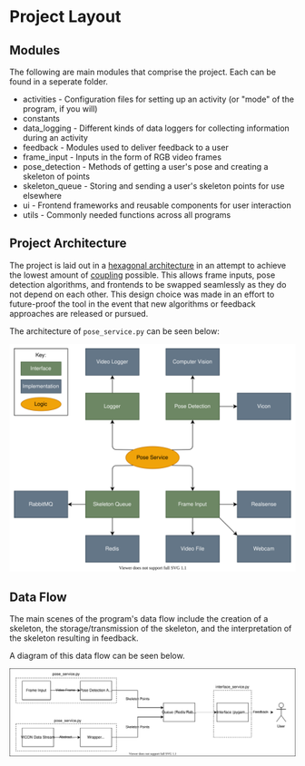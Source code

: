 # Project Layout
## Modules

The following are main modules that comprise the project. Each can be found in a seperate folder.

* activities - Configuration files for setting up an activity (or "mode" of the program, if you will)
* constants 
* data_logging - Different kinds of data loggers for collecting information during an activity
* feedback - Modules used to deliver feedback to a user
* frame_input - Inputs in the form of RGB video frames 
* pose_detection - Methods of getting a user's pose and creating a skeleton of points
* skeleton_queue - Storing and sending a user's skeleton points for use elsewhere
* ui - Frontend frameworks and reusable components for user interaction
* utils - Commonly needed functions across all programs


## Project Architecture
The project is laid out in a [hexagonal architecture](https://en.wikipedia.org/wiki/Hexagonal_architecture_(software)) in an attempt to achieve the lowest amount of [coupling](https://en.wikipedia.org/wiki/Coupling_%28computer_programming%29) possible. This allows frame inputs, pose detection algorithms, and frontends to be swapped seamlessly as they do not depend on each other. This design choice was made in an effort to future-proof the tool in the event that new algorithms or feedback approaches are released or pursued.

The architecture of `pose_service.py` can be seen below:

![Pose service project architecture](./docs/pose_service.drawio.svg)

## Data Flow

The main scenes of the program's data flow include the creation of a skeleton, the storage/transmission of the skeleton, and the interpretation of the skeleton resulting in feedback.

A diagram of this data flow can be seen below. 

![Basic layout of the real time pose project.](./docs/system_diagram.drawio.svg)
